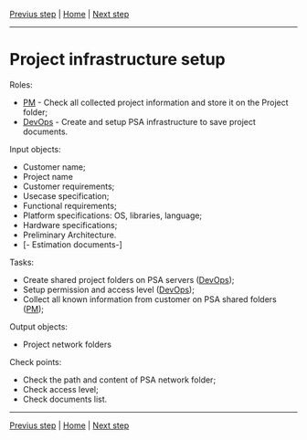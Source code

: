 [Previus step](Estimation.md) | [Home](Overview.md) | [Next step](Software-design.md)

---

# Project infrastructure setup

Roles:
* [PM](Roles.md#project-manager-pm) - Check all collected project information and store it on the Project folder;
* [DevOps](Roles.md#devops-engineer-devops) - Create and setup PSA infrastructure to save project documents.

Input objects:
* Customer name;
* Project name
* Customer requirements;
* Usecase specification;
* Functional requirements;
* Platform specifications: OS, libraries, language;
* Hardware specifications;
* Preliminary Architecture.
* [- Estimation documents-]
<!--
PCR;
Quotation;
Risk negotiation document;
-->

Tasks:
* Create shared project folders on PSA servers ([DevOps](Roles.md#devops-engineer-devops));
* Setup permission and access level ([DevOps](Roles.md#devops-engineer-devops));
* Collect all known information from customer on PSA shared folders ([PM](Roles.md#project-manager-pm));

Output objects:
* Project network folders

Check points:
* Check the path and content of PSA network folder;
* Check access level;
* Check documents list.

---
[Previus step](Estimation.md) | [Home](Overview.md) | [Next step](Software-design.md)